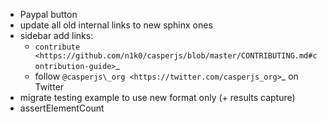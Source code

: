 - Paypal button
- update all old internal links to new sphinx ones
- sidebar add links:
  - `contribute <https://github.com/n1k0/casperjs/blob/master/CONTRIBUTING.md#contribution-guide>`_
  - follow `@casperjs\_org <https://twitter.com/casperjs_org>`_ on Twitter
- migrate testing example to use new format only (+ results capture)
- assertElementCount
